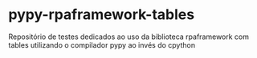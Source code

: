# pypy-rpaframework-tables
Repositório de testes dedicados ao uso da biblioteca rpaframework com tables utilizando o compilador pypy ao invés do cpython
